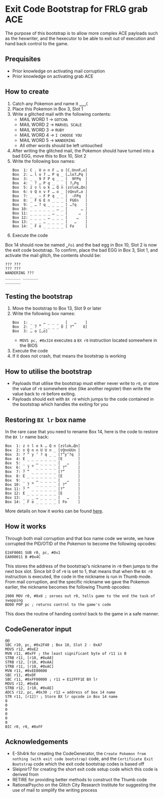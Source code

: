 # Exit Code Bootstrap for FRLG grab ACE
The purpose of this bootstrap is to allow more complex ACE payloads such as the hexwriter, and the hexecutor to be able to exit out of execution and hand back control to the game.

## Prequisites
- Prior knowledge on activating mail corruption
- Prior knowledge on activating grab ACE

## How to create
1. Catch any Pokemon and name it `␣␣␣C`
2. Place this Pokemon in Box 3, Slot 1
3. Write a glitched mail with the following contents:
     - MAIL WORD 1 → `GOTCHA`
     - MAIL WORD 2 → `MARVEL SCALE`
     - MAIL WORD 3 → `RUBY`
     - MAIL WORD 4 → `I CHOOSE YOU`
     - MAIL WORD 5 → `WANDERING`
     - All other words should be left untouched
4. After writing the glitched mail, the Pokemon should have turned into a bad EGG, move this to Box 10, Slot 2
3. Write the following box names:
    ```
    Box  1: C . U n n F … o	[C.UnnF…o]
    Box  2: … l o 7 … P q _	[…lo7…Pq ]
    Box  3: _ _ 9 F P q _ _	[  9FPq  ]
    Box  4: _ ? … P q _ _ _	[ ?…Pq   ]
    Box  5: z ♀ l o k … Q n	[z♀lok…Qn]
    Box  6: ♀ Q n v F … o _	[♀QnvF…o ]
    Box  7: _ _ – F P q _ _	[  –FPq  ]
    Box  8: _ F G E n _ _ _	[ FGEn   ]
    Box  9: _ … ? q _ _ _ _	[ …?q    ]
    Box 10: _ _ _ _ _ _ … _	[      … ]
    Box 11: _ _ _ _ _ … _ _	[     …  ]
    Box 12: _ _ _ _ … _ _ _	[    …   ]
    Box 13: _ _ _ … _ _ _ _	[   …    ]
    Box 14: _ F o _ _ _ _ _	[ Fo     ]
    ```
4. Execute the code

Box 14 should now be named `␣Foì` and the bad egg in Box 10, Slot 2 is now the exit code bootstrap.
To confirm, place the bad EGG in Box 3, Slot 1, and activate the mail glitch, the contents should be:
 ```
 ??? ???
 ??? ???
 WANDERING ???
 _______ _______
 _______
 ```

## Testing the bootstrap
1. Move the bootstrap to Box 13, Slot 9 or later
2. Write the following box names:
    ```
    Box  1: _ _ _ … _ _ _ _	[   …    ]
    Box  2: _ ? ” _ _ _ _ O	[ ?”    O]
    Box  3: … o	[…o]
    ```
    - `MOVS pc, #0x324` executes a `BX r0` instruction located somewhere in the BIOS
3. Execute the code
4. If it does not crash, that means the bootstrap is working

## How to utilise the bootstrap
- Payloads that utilise the bootstrap must either never write to `r0`, or store the value of `r0` somewhere else (like another register) then write the value back to `r0` before exiting.
- Payloads should exit with `BX r0` which jumps to the code contained in the bootstrap which handles the exiting for you

## Restoring `BX lr` box name
In the rare case that you need to rename Box 14, here is the code to restore the `BX lr` name back:
```
Box  1: z ♀ l o k … Q n	[z♀lok…Qn]
Box  2: ♀ Q n n U U n _	[♀QnnUUn ]
Box  3: ? ” y ‘ ? q _ _	[?”y‘?q  ]
Box  4: E _ _ _ _ _ _ _	[E       ]
Box  5: _ _ _ … _ _ _ _	[   …    ]
Box  6: _ ? ” _ _ _ _ _	[ ?”     ]
Box  7: ? ” _ _ _ _ _ _	[?”      ]
Box  8: E _ _ _ _ _ _ _	[E       ]
Box  9: _ _ _ … _ _ _ _	[   …    ]
Box 10: _ ? ” _ _ _ _ _	[ ?”     ]
Box 11: ? ” _ _ _ _ _ _	[?”      ]
Box 12: E _ _ _ _ _ _ _	[E       ]
Box 13: _ _ _ … _ _ _ _	[   …    ]
Box 14: _ F o _ _ _ _ _	[ Fo     ]
```
More details on how it works can be found [here](FRLG_GrabACE_ShortExit.md).

## How it works
Through both mail corruption and that box name code we wrote, we have corrupted the PID/OTID of the Pokemon to become the following opcodes:
```
E24F0001 SUB r0, pc, #0x1
EA000011 B #0x4C
```

This stores the address of the bootstrap's nickname in `r0` then jumps to the next box slot.
Since bit 0 of `r0` is set to 1, that means that when the `BX r0` instruction is executed, the code in the nickname is run in Thumb mode.
From mail corruption, and the specific nickname we gave the Pokemon earlier, the nickname becomes the following Thumb opcodes:
```
2000 MOV r0, #0x0 ; zeroes out r0, tells game to the end the task of swapping
BD00 POP pc ; returns control to the game's code
```
This does the routine of handing control back to the game in a safe manner.

## CodeGenerator input
```
@@
SBC r10, pc, #0x2F40 ; Box 10, Slot 2 - 0xA7
MOVS r12, #0xE2
MVN r11, #0xFF ; the least significant byte of r11 is 0
STRB r11, [r10, #0xA8]
STRB r12, [r10, #0xAA]
STRB r11, [r10, #0xAC]
MVN r11, #0xEE00000
SBC r11, #0xDF
SBC r11, #0xFF00000 ; r11 = E12FFF1E BX lr
MOVS r12, #0xEA
STRB r12, [r10, #0xAE]
ADCS r12, pc, #0x30 ; r12 = address of box 14 name
STR r11, [r12]! ; Store BX lr opcode in Box 14 name
0
0
0
0
0
0
BIC r0, r0, #0xFF
```

## Acknowledgements
- E-Sh4rk for creating the CodeGenerator, the `Create Pokemon from nothing (with exit code bootstrap)` code, and the `Certificate Exit Bootstrap` code which the exit code bootstrap codes is based off
- Sleipnir17 for creating the short exit code setup code which this code is derived from
- RETIRE for providing better methods to construct the Thumb code
- RationalPsycho on the Glitch City Research Institute for suggesting the use of mail to simplify the writing process

